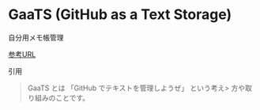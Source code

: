 # GaaTS (GitHub as a Text Storage)
自分用メモ帳管理

[参考URL](https://qiita.com/sta/items/e85dc381774acc9ac3c2)

引用
> GaaTS とは 「GitHub でテキストを管理しようぜ」 という考え> 方や取り組みのことです。